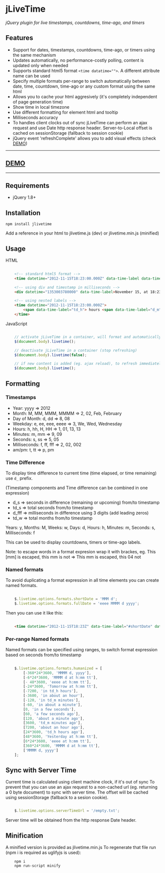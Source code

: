 jLiveTime
============

*jQuery plugin for live timestamps, countdowns, time-ago, and timers*

Features
----------------

- Support for dates, timestamps, countdowns, time-ago, or timers using the same mechanism
- Updates automatically, no performance-costly polling, content is updated only when needed
- Supports standard html5 format ```<time datatime="">```. A different attribute name can be used
- Specify multiple formats per-range to switch automatically between date, time, countdown, time-ago or any custom format using the same html
- Allows you to cache your html aggresively (it's completely independent of page generation time)
- Show time in local timezone
- Use different formatting for element html and tooltip
- Milliseconds accuracy
- To handles client clocks out of sync jLiveTime can perform an ajax request and use Date http response header. Server-to-Local offset is cached on sessionStorage (fallback to session cookie)
- jQuery event 'refreshComplete' allows you to add visual effects (check [DEMO](http://benjamine.github.com/jLiveTime/demo/index.html))

-----
**[DEMO](http://benjamine.github.com/jLiveTime/demo/index.html)**
-----
-----

Requirements
-----------------

- jQuery 1.8+

Installation
-----------------

```
npm install jlivetime
```

Add a reference in your html to jlivetime.js (dev) or jlivetime.min.js (minified)

Usage
---------------

HTML

``` html
	
	<!-- standard html5 format -->
	<time datetime="2012-11-15T18:23:00.000Z" data-time-label data-time-tooltip>November 15, at 18:23 (GMT)</time>

	<!-- using div and timestamp in milliseconds -->
    <div datetime="1353003780000" data-time-label>November 15, at 18:23 (GMT)</time>

	<!-- using nested labels -->
    <time datetime="2012-11-15T18:23:00.000Z">
    	<span data-time-label="td_h"> hours <span data-time-label="d_m"> minutes
    </time>

```

JavaScript

``` javascript

    // activate jLiveTime in a container, will format and automatically update all datetimes inside
    $(document.body).livetime();

    // deactivate jLiveTime in a container (stop refreshing)
    $(document.body).livetime(false);

    // if new content is added (eg. ajax reload), to refresh immediately you can call .livetime() at any time
	$(document.body).livetime();

```

Formatting
----------------

### Timestamps

- Year: yyyy => 2012
- Month: M, MM, MMM, MMMM => 2, 02, Feb, February
- Day of Month: d, dd => 8, 08
- Weekday: e, ee, eee, eeee => 3, We, Wed, Wednesday
- Hours: h, hh, H, HH => 1, 01, 13, 13
- Minutes: m, mm => 9, 09
- Seconds: s, ss => 5, 05
- Milliseconds: f, ff, fff => 2, 02, 002
- am/pm: t, tt => p, pm

### Time Difference

To display time difference to current time (time elapsed, or time remaining) use ```d_``` prefix.

(Timestamp components and Time difference can be combined in one expression)

- d_s => seconds in difference (remaining or upcoming) from/to timestamp
- td_s => total seconds from/to timestamp
- d_fff => milliseconds in difference using 3 digits (add leading zeros)
- td_w => total months from/to timestamp

Years: y, Months: M, Weeks: w, Days: d, Hours: h, Minutes: m, Seconds: s, Milliseconds: f

This can be used to display countdowns, timers or time-ago labels.

Note: to escape words in a format expresion wrap it with brackes, eg. This [mm] is escaped, this mm is not => This mm is escaped, this 04 not

### Named formats

To avoid duplicating a format expression in all time elements you can create named formats.

``` javascript
	
	$.livetime.options.formats.shortDate = 'MMM d';
	$.livetime.options.formats.fullDate = 'eeee MMMM d yyyy';

```

Then you can use it like this:

``` html
	
	<time datetime="2012-11-15T18:23Z" data-time-label="#shortDate" data-time-tooltip="#fullDate"/>

```

### Per-range Named formats

Named formats can be specified using ranges, to switch format expression based on seconds from/to timestamp

``` javascript
	
    $.livetime.options.formats.humanized = [
        [-360*24*3600, 'MMMM d, yyyy'],
        [-6*24*3600, 'MMMM d at h:mm tt'],
        [- 48*3600, 'eeee at h:mm tt'],
        [-24*3600, 'Tomorrow at h:mm tt'],
        [-7200, 'in td_h hours'],
        [-3600, 'in about an hour'],
        [-120, 'in td_m minutes'],
        [-60, 'in about a minute'],
        [0, 'in a few seconds'],
        [60, 'a few seconds ago'],
        [120, 'about a minute ago'],
        [3600, 'td_m minutes ago'],
        [7200, 'about an hour ago'],
        [24*3600, 'td_h hours ago'],
        [48*3600, 'Yesterday at h:mm tt'],
        [6*24*3600, 'eeee at h:mm tt'],
        [360*24*3600, 'MMMM d at h:mm tt'],
        ['MMMM d, yyyy']
    ];

```

Sync with Server Time
----------------

Current time is calculated using client machine clock, if it's out of sync 
To prevent that you can use an ajax request to a non-cached url (eg. returning a 0 byte document) to sync with server time.
The offset will be cached using sessionStorage (fallback to a sesion cookie).

``` javascript

    $.livetime.options.serverTimeUrl = '/empty.txt';

```

Server time will be obtained from the http response Date header.

Minification
----------------

A minified version is provided as jlivetime.min.js
To regenerate that file run (npm i is required as uglifyjs is used):

```
	npm i
	npm run-script minify
```
